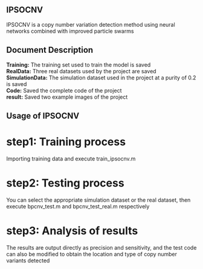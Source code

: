 ## IPSOCNV
IPSOCNV is a copy number variation detection method using neural networks combined with improved particle swarms

## Document Description

**Training:** The training set used to train the model is saved<br>
**RealData:** Three real datasets used by the project are saved<br>
**SimulationData:** The simulation dataset used in the project at a purity of 0.2 is saved<br>
**Code:** Saved the complete code of the project<br>
**result:** Saved two example images of the project<br>

## Usage of IPSOCNV
# step1: Training process
Importing training data and execute train_ipsocnv.m
# step2: Testing process
You can select the appropriate simulation dataset or the real dataset, then execute bpcnv_test.m and bpcnv_test_real.m respectively
# step3: Analysis of results
The results are output directly as precision and sensitivity, and the test code can also be modified to obtain the location and type of copy number variants detected
